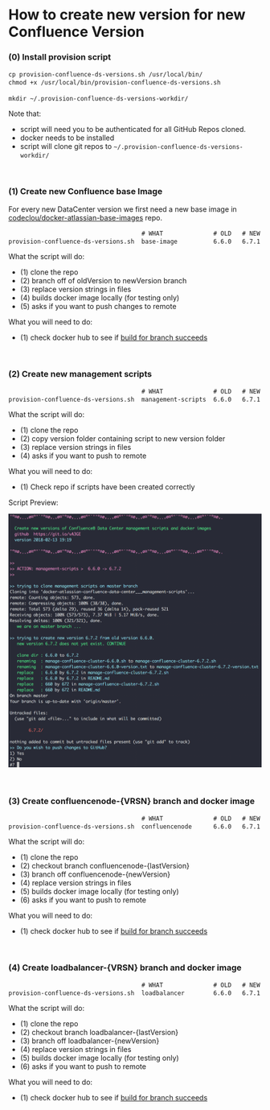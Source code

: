# How to create new version for new Confluence Version


### (0) Install provision script

```
cp provision-confluence-ds-versions.sh /usr/local/bin/
chmod +x /usr/local/bin/provision-confluence-ds-versions.sh

mkdir ~/.provision-confluence-ds-versions-workdir/
```

Note that:

 * script will need you to be authenticated for all GitHub Repos cloned.
 * docker needs to be installed
 * script will clone git repos to `~/.provision-confluence-ds-versions-workdir/`





&nbsp;

### (1) Create new Confluence base Image

For every new DataCenter version we first need a new base image in [codeclou/docker-atlassian-base-images](https://github.com/codeclou/docker-atlassian-base-images) repo.

```
                                     # WHAT              # OLD   # NEW
provision-confluence-ds-versions.sh  base-image          6.6.0   6.7.1
```

What the script will do:

 * (1) clone the repo
 * (2) branch off of oldVersion to newVersion branch
 * (3) replace version strings in files
 * (4) builds docker image locally (for testing only)
 * (5) asks if you want to push changes to remote

What you will need to do:

 * (1) check docker hub to see if [build for branch succeeds](https://hub.docker.com/r/codeclou/docker-atlassian-base-images/builds/)







&nbsp;

### (2) Create new management scripts

```
                                     # WHAT              # OLD   # NEW
provision-confluence-ds-versions.sh  management-scripts  6.6.0   6.7.1
```

What the script will do:

 * (1) clone the repo
 * (2) copy version folder containing script to new version folder
 * (3) replace version strings in files
 * (4) asks if you want to push to remote

What you will need to do:

 * (1) Check repo if scripts have been created correctly

Script Preview:

![](./docs/provision/provision-management-scripts.png)








&nbsp;

### (3) Create confluencenode-{VRSN} branch and docker image

```
                                     # WHAT              # OLD   # NEW
provision-confluence-ds-versions.sh  confluencenode      6.6.0   6.7.1
```

What the script will do:

 * (1) clone the repo
 * (2) checkout branch confluencenode-{lastVersion}
 * (3) branch off confluencenode-{newVersion}
 * (4) replace version strings in files
 * (5) builds docker image locally (for testing only)
 * (6) asks if you want to push to remote

What you will need to do:

 * (1) check docker hub to see if [build for branch succeeds](https://hub.docker.com/r/codeclou/docker-atlassian-confluence-data-center/builds/)




 &nbsp;

 ### (4) Create loadbalancer-{VRSN} branch and docker image

 ```
                                      # WHAT              # OLD   # NEW
 provision-confluence-ds-versions.sh  loadbalancer        6.6.0   6.7.1
 ```

 What the script will do:

  * (1) clone the repo
  * (2) checkout branch loadbalancer-{lastVersion}
  * (3) branch off loadbalancer-{newVersion}
  * (4) replace version strings in files
  * (5) builds docker image locally (for testing only)
  * (6) asks if you want to push to remote

 What you will need to do:

  * (1) check docker hub to see if [build for branch succeeds](https://hub.docker.com/r/codeclou/docker-atlassian-confluence-data-center/builds/)

